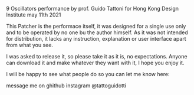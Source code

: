 9 Oscillators
performance by prof. Guido Tattoni for Hong Kong Design Institute
may 11th 2021

This Patcher is the performace itself, it was designed for a single use only and to be operated by no one bu the author himself.
As it was not intended for distribution, it lacks any instruction, explanation or user interface apart from what you see.

I was asked to release it, so please take it as it is, no expectations. Anyone can download it and make whatever they want with it, I hope you enjoy it.

I will be happy to see what people do so you can let me know here:

message me on ghithub
instagram @tattoguidotti
